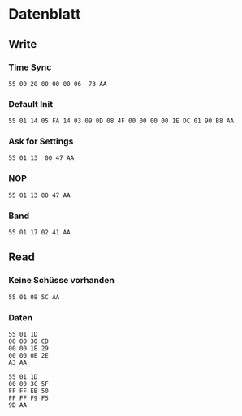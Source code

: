 # Datenblatt

## Write

### Time Sync
````
55 00 20 00 00 00 06  73 AA
````

### Default Init
````
55 01 14 05 FA 14 03 09 0D 08 4F 00 00 00 00 1E DC 01 90 B8 AA
````

### Ask for Settings
````
55 01 13  00 47 AA
````

### NOP
````
55 01 13 00 47 AA
````

### Band
````
55 01 17 02 41 AA
````


## Read

### Keine Schüsse vorhanden
````
55 01 08 5C AA
````

### Daten
````
55 01 1D
00 00 30 CD
00 00 1E 29
00 00 0E 2E
A3 AA
````


````
55 01 1D
00 00 3C 5F
FF FF EB 50
FF FF F9 F5
9D AA
````
